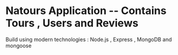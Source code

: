 # Natours Application  -- Contains Tours , Users and Reviews

Build using modern technologies : Node.js , Express , MongoDB and mongoose
